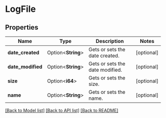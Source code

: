 # LogFile

## Properties

Name | Type | Description | Notes
------------ | ------------- | ------------- | -------------
**date_created** | Option<**String**> | Gets or sets the date created. | [optional]
**date_modified** | Option<**String**> | Gets or sets the date modified. | [optional]
**size** | Option<**i64**> | Gets or sets the size. | [optional]
**name** | Option<**String**> | Gets or sets the name. | [optional]

[[Back to Model list]](../README.md#documentation-for-models) [[Back to API list]](../README.md#documentation-for-api-endpoints) [[Back to README]](../README.md)



